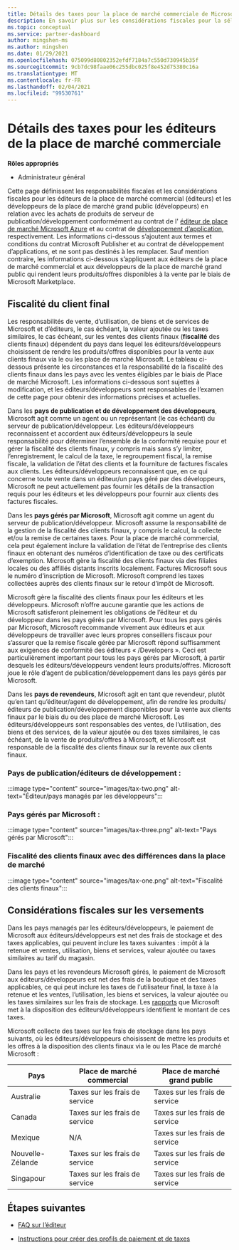 ```yaml
---
title: Détails des taxes pour la place de marché commerciale de Microsoft
description: En savoir plus sur les considérations fiscales pour la sélection des prix, les implications de paiement et la responsabilité fiscale pour vos pays/régions de distribution.
ms.topic: conceptual
ms.service: partner-dashboard
author: mingshen-ms
ms.author: mingshen
ms.date: 01/29/2021
ms.openlocfilehash: 075099d80802352efdf7184a7c550d730945b35f
ms.sourcegitcommit: 9cb7dc98faae06c255dbc025f8e452d75380c16a
ms.translationtype: MT
ms.contentlocale: fr-FR
ms.lasthandoff: 02/04/2021
ms.locfileid: "99530761"
---
```

# <a name="tax-details-for-commercial-marketplace-publishers"></a>Détails des taxes pour les éditeurs de la place de marché commerciale

**Rôles appropriés**

- Administrateur général

Cette page définissent les responsabilités fiscales et les considérations fiscales pour les éditeurs de la place de marché commercial (éditeurs) et les développeurs de la place de marché grand public (développeurs) en relation avec les achats de produits de serveur de publication/développement conformément au contrat de l' [éditeur de place de marché Microsoft Azure](https://go.microsoft.com/fwlink/p/?LinkID=699560) et au contrat de [développement d’application](https://query.prod.cms.rt.microsoft.com/cms/api/am/binary/RE4o4bH), respectivement.  Les informations ci-dessous s’ajoutent aux termes et conditions du contrat Microsoft Publisher et au contrat de développement d’applications, et ne sont pas destinés à les remplacer.  Sauf mention contraire, les informations ci-dessous s’appliquent aux éditeurs de la place de marché commercial et aux développeurs de la place de marché grand public qui rendent leurs produits/offres disponibles à la vente par le biais de Microsoft Marketplace. 

## <a name="end-customer-taxation"></a>Fiscalité du client final

Les responsabilités de vente, d’utilisation, de biens et de services de Microsoft et d’éditeurs, le cas échéant, la valeur ajoutée ou les taxes similaires, le cas échéant, sur les ventes des clients finaux (**fiscalité** des clients finaux) dépendent du pays dans lequel les éditeurs/développeurs choisissent de rendre les produits/offres disponibles pour la vente aux clients finaux via le ou les place de marché Microsoft.  Le tableau ci-dessous présente les circonstances et la responsabilité de la fiscalité des clients finaux dans les pays avec les ventes éligibles par le biais de Place de marché Microsoft.  Les informations ci-dessous sont sujettes à modification, et les éditeurs/développeurs sont responsables de l’examen de cette page pour obtenir des informations précises et actuelles.

Dans les **pays de publication et de développement des développeurs**, Microsoft agit comme un agent ou un représentant (le cas échéant) du serveur de publication/développeur. Les éditeurs/développeurs reconnaissent et accordent aux éditeurs/développeurs la seule responsabilité pour déterminer l’ensemble de la conformité requise pour et gérer la fiscalité des clients finaux, y compris mais sans s’y limiter, l’enregistrement, le calcul de la taxe, le regroupement fiscal, la remise fiscale, la validation de l’état des clients et la fourniture de factures fiscales aux clients. Les éditeurs/développeurs reconnaissent que, en ce qui concerne toute vente dans un éditeur/un pays géré par des développeurs, Microsoft ne peut actuellement pas fournir les détails de la transaction requis pour les éditeurs et les développeurs pour fournir aux clients des factures fiscales. 

Dans les **pays gérés par Microsoft**, Microsoft agit comme un agent du serveur de publication/développeur. Microsoft assume la responsabilité de la gestion de la fiscalité des clients finaux, y compris le calcul, la collecte et/ou la remise de certaines taxes. Pour la place de marché commercial, cela peut également inclure la validation de l’état de l’entreprise des clients finaux en obtenant des numéros d’identification de taxe ou des certificats d’exemption. Microsoft gère la fiscalité des clients finaux via des filiales locales ou des affiliés distants inscrits localement. Factures Microsoft sous le numéro d’inscription de Microsoft. Microsoft comprend les taxes collectées auprès des clients finaux sur le retour d’impôt de Microsoft.

Microsoft gère la fiscalité des clients finaux pour les éditeurs et les développeurs.  Microsoft n’offre aucune garantie que les actions de Microsoft satisferont pleinement les obligations de l’éditeur et du développeur dans les pays gérés par Microsoft.  Pour tous les pays gérés par Microsoft, Microsoft recommande vivement aux éditeurs et aux développeurs de travailler avec leurs propres conseillers fiscaux pour s’assurer que la remise fiscale gérée par Microsoft répond suffisamment aux exigences de conformité des éditeurs « /Developers ». Ceci est particulièrement important pour tous les pays gérés par Microsoft, à partir desquels les éditeurs/développeurs vendent leurs produits/offres.  Microsoft joue le rôle d’agent de publication/développement dans les pays gérés par Microsoft.

Dans les **pays de revendeurs**, Microsoft agit en tant que revendeur, plutôt qu’en tant qu’éditeur/agent de développement, afin de rendre les produits/éditeurs de publication/développement disponibles pour la vente aux clients finaux par le biais du ou des place de marché Microsoft.  Les éditeurs/développeurs sont responsables des ventes, de l’utilisation, des biens et des services, de la valeur ajoutée ou des taxes similaires, le cas échéant, de la vente de produits/offres à Microsoft, et Microsoft est responsable de la fiscalité des clients finaux sur la revente aux clients finaux.


### <a name="publisherdeveloper-managed-countries"></a>Pays de publication/éditeurs de développement : 

:::image type="content" source="images/tax-two.png" alt-text="Éditeur/pays managés par les développeurs":::

### <a name="microsoft-managed-countries"></a>Pays gérés par Microsoft :

:::image type="content" source="images/tax-three.png" alt-text="Pays gérés par Microsoft":::

### <a name="end-customer-taxation-with-differences-in-marketplace"></a>Fiscalité des clients finaux avec des différences dans la place de marché

:::image type="content" source="images/tax-one.png" alt-text="Fiscalité des clients finaux":::

## <a name="tax-considerations-on-payouts"></a>Considérations fiscales sur les versements

Dans les pays managés par les éditeurs/développeurs, le paiement de Microsoft aux éditeurs/développeurs est net des frais de stockage et des taxes applicables, qui peuvent inclure les taxes suivantes : impôt à la retenue et ventes, utilisation, biens et services, valeur ajoutée ou taxes similaires au tarif du magasin.

Dans les pays et les revendeurs Microsoft gérés, le paiement de Microsoft aux éditeurs/développeurs est net des frais de la boutique et des taxes applicables, ce qui peut inclure les taxes de l’utilisateur final, la taxe à la retenue et les ventes, l’utilisation, les biens et services, la valeur ajoutée ou les taxes similaires sur les frais de stockage. Les [rapports](payout-statement.md) que Microsoft met à la disposition des éditeurs/développeurs identifient le montant de ces taxes. 

Microsoft collecte des taxes sur les frais de stockage dans les pays suivants, où les éditeurs/développeurs choisissent de mettre les produits et les offres à la disposition des clients finaux via le ou les Place de marché Microsoft :

|**Pays**|**Place de marché commercial**|**Place de marché grand public**|
|----------------|-----------------------------|-----------------------|
|Australie|Taxes sur les frais de service|Taxes sur les frais de service|
|Canada|Taxes sur les frais de service|Taxes sur les frais de service|
|Mexique|N/A|Taxes sur les frais de service|
|Nouvelle-Zélande|Taxes sur les frais de service|Taxes sur les frais de service|
|Singapour|Taxes sur les frais de service|Taxes sur les frais de service|


## <a name="next-steps"></a>Étapes suivantes

- [FAQ sur l’éditeur](https://docs.microsoft.com/azure/marketplace/marketplace-faq-publisher-guide) 

- [Instructions pour créer des profils de paiement et de taxes](https://docs.microsoft.com/partner-center/set-up-your-payout-account?context=/azure/marketplace/context/context#create-a-payment-profile) 

